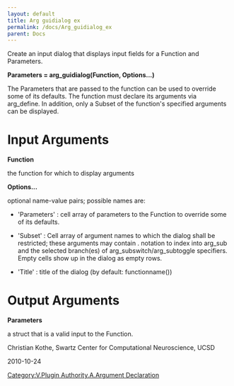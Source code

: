 ```yaml
---
layout: default
title: Arg guidialog ex
permalink: /docs/Arg_guidialog_ex
parent: Docs
---
```


Create an input dialog that displays input fields for a Function and
Parameters.

**Parameters = arg_guidialog(Function, Options...)**

The Parameters that are passed to the function can be used to override
some of its defaults. The function must declare its arguments via
arg_define. In addition, only a Subset of the function's specified
arguments can be displayed.

# Input Arguments

**Function**

the function for which to display arguments

**Options...**

optional name-value pairs; possible names are:

  - 'Parameters' : cell array of parameters to the Function to override
    some of its defaults.

<!-- end list -->

  - 'Subset' : Cell array of argument names to which the dialog shall be
    restricted; these arguments may contain . notation to index into
    arg_sub and the selected branch(es) of
    arg_subswitch/arg_subtoggle specifiers. Empty cells show up in the
    dialog as empty rows.

<!-- end list -->

  - 'Title' : title of the dialog (by default: functionname())

# Output Arguments

**Parameters**

a struct that is a valid input to the Function.


Christian Kothe, Swartz Center for Computational Neuroscience, UCSD



2010-10-24


[Category:V.Plugin Authority.A.Argument
Declaration](/Category:V.Plugin_Authority.A.Argument_Declaration "wikilink")